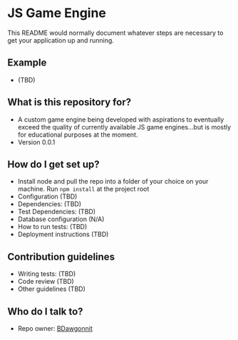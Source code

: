 # JS Game Engine #

This README would normally document whatever steps are necessary to get your application up and running.

## Example ##
* (TBD)

## What is this repository for? ##

* A custom game engine being developed with aspirations to eventually exceed the quality of currently available JS game engines...but is mostly for educational purposes at the moment.
* Version 0.0.1

## How do I get set up? ##

* Install node and pull the repo into a folder of your choice on your machine. Run `npm install` at the project root
* Configuration (TBD)
* Dependencies: (TBD)
* Test Dependencies: (TBD)
* Database configuration (N/A)
* How to run tests: (TBD)
* Deployment instructions (TBD)

## Contribution guidelines ##

* Writing tests: (TBD)
* Code review (TBD)
* Other guidelines (TBD)

## Who do I talk to? ##

* Repo owner: [BDawgonnit](https://bitbucket.org/BDawgonnit/)
